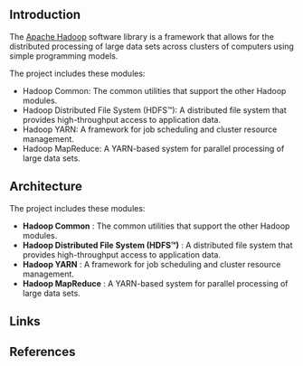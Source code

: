 ## Introduction

The [Apache Hadoop](https://hadoop.apache.org/) software library is a framework that allows for the distributed processing of large data sets across clusters of computers using simple programming models.

The project includes these modules:

- Hadoop Common: The common utilities that support the other Hadoop modules.
- Hadoop Distributed File System (HDFS™): A distributed file system that provides high-throughput access to application data.
- Hadoop YARN: A framework for job scheduling and cluster resource management.
- Hadoop MapReduce: A YARN-based system for parallel processing of large data sets.

## Architecture

The project includes these modules:

* **Hadoop Common** : The common utilities that support the other Hadoop modules.
* **Hadoop Distributed File System (HDFS™)** : A distributed file system that provides high-throughput access to application data.
* **Hadoop YARN** : A framework for job scheduling and cluster resource management.
* **Hadoop MapReduce** : A YARN-based system for parallel processing of large data sets.



## Links


## References

